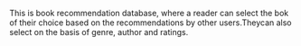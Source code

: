 This is book recommendation database, where a reader can select the bok of their choice based  on the recommendations by other users.Theycan also  select  on the basis  of genre, author and ratings.
